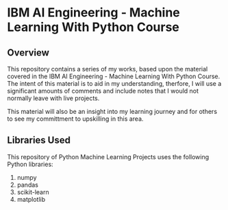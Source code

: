 # IBM AI Engineering - Machine Learning With Python Course

## Overview

This repository contains a series of my works, based upon the material covered in the IBM AI Engineering - Machine Learning With Python Course. The intent of this material is to aid in my understanding, therfore, I will use a significant amounts of comments and include notes that I would not normally leave with live projects.

This material will also be an insight into my learning journey and for others to see my committment to upskilling in this area.

## Libraries Used

This repository of Python Machine Learning Projects uses the following Python libraries:

1. numpy
2. pandas
3. scikit-learn
4. matplotlib
